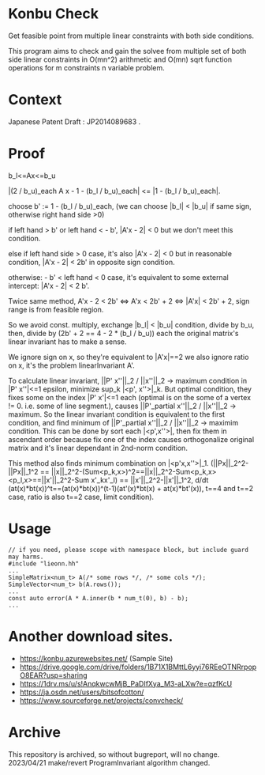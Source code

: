 # Konbu Check
Get feasible point from multiple linear constraints with both side conditions.

This program aims to check and gain the solvee from multiple set of both side linear constraints in O(mn^2) arithmetic and O(mn) sqrt function operations for m constraints n variable problem.

# Context
Japanese Patent Draft : JP2014089683 . 

# Proof
b_l&lt;=Ax&lt;=b_u

|(2 / b_u)_each A x - 1 - (b_l / b_u)_each| &lt;= |1 - (b_l / b_u)_each|.

choose b' := 1 - (b_l / b_u)_each,
(we can choose |b_l| &lt; |b_u| if same sign, otherwise right hand side &gt;0)

if left hand &gt; b' or left hand &lt; - b', |A'x - 2| &lt; 0 but we don't meet this condition.

else if left hand side &gt; 0 case, it's also |A'x - 2| &lt; 0 but in reasonable condition, |A'x - 2| &lt; 2b' in opposite sign condition.

otherwise: - b' &lt; left hand &lt; 0 case, it's equivalent to
some external intercept: |A'x - 2| &lt; 2 b'.

Twice same method, A'x - 2 &lt; 2b' &lt;=&gt; A'x &lt; 2b' + 2 &lt;=&gt; |A'x| &lt; 2b' + 2, sign range is from feasible region.

So we avoid const. multiply, exchange |b_l| &lt; |b_u| condition, divide by b_u, then, divide by (2b' + 2 == 4 - 2 \* (b_l / b_u)) each the original matrix's linear invariant has to make a sense.

We ignore sign on x, so they're equivalent to |A'x|==2 we also ignore ratio on x, it's the problem linearInvariant A'.

To calculate linear invariant, ||P' x''||_2 / ||x''||_2 -&gt; maximum condition in |P' x''|&lt;=1 epsilon, minimize sup_k |&lt;p', x''&gt;|\_k.
But optimal condition, they fixes some on the index |P' x'|&lt;=1 each (optimal is on the some of a vertex != 0. i.e. some of line segment.), causes ||P'_partial x''||_2 / ||x''||_2 -&gt; maximum.
So the linear invariant condition is equivalent to the first condition, and find minimum of ||P'_partial x''||_2 / ||x''||_2 -&gt; maximim condition.
This can be done by sort each |&lt;p',x''&gt;|, then fix them in ascendant order because fix one of the index causes orthogonalize original matrix and it's linear dependant in 2nd-norm condition.

This method also finds minimum combination on |&lt;p'x,x''&gt;|_1.
(||Px||_2^2-||Px||_1^2 == ||x||_2^2-(Sum\<p\_k,x\>)^2==||x||_2^2-Sum\<p_k,x\>\<p_l,x\>==||x'||_2^2-Sum x'\_kx'\_l) == ||x'||_2^2-||x'||_1^2, d/dt (at(x)\*bt(x))^t==(at(x)\*bt(x))^(t-1)(at'(x)\*bt(x) + at(x)\*bt'(x)), t==4 and t==2 case, ratio is also t==2 case, limit condition).

# Usage
    // if you need, please scope with namespace block, but include guard may harms.
    #include "lieonn.hh"
    ...
    SimpleMatrix<num_t> A(/* some rows */, /* some cols */);
    SimpleVector<num_t> b(A.rows());
    ...
    const auto error(A * A.inner(b * num_t(0), b) - b);
    ...

# Another download sites.
* https://konbu.azurewebsites.net/ (Sample Site)
* https://drive.google.com/drive/folders/1B71X1BMttL6yyi76REeOTNRrpopO8EAR?usp=sharing
* https://1drv.ms/u/s!AnqkwcwMjB_PaDIfXya_M3-aLXw?e=qzfKcU
* https://ja.osdn.net/users/bitsofcotton/
* https://www.sourceforge.net/projects/convcheck/

# Archive
This repository is archived, so without bugreport, will no change.
2023/04/21 make/revert ProgramInvariant algorithm changed.

